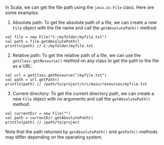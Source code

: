 In Scala, we can get the file path using the `java.io.File` class. Here are some examples:

1. Absolute path: To get the absolute path of a file, we can create a new `File` object with the file name and call the `getAbsolutePath()` method:

```
val file = new File("C:/myfolder/myfile.txt")
val path = file.getAbsolutePath()
println(path) // C:/myfolder/myfile.txt
```

2. Relative path: To get the relative path of a file, we can use the `getClass.getResource()` method on any class to get the path to the file as a URL:

```
val url = getClass.getResource("/myfile.txt")
val path = url.getPath()
println(path) // /path/to/project/src/main/resources/myfile.txt
```

3. Current directory: To get the current directory path, we can create a new `File` object with no arguments and call the `getAbsolutePath()` method:

```
val currentDir = new File("")
val path = currentDir.getAbsolutePath()
println(path) // /path/to/project
```

Note that the path returned by `getAbsolutePath()` and `getPath()` methods may differ depending on the operating system.